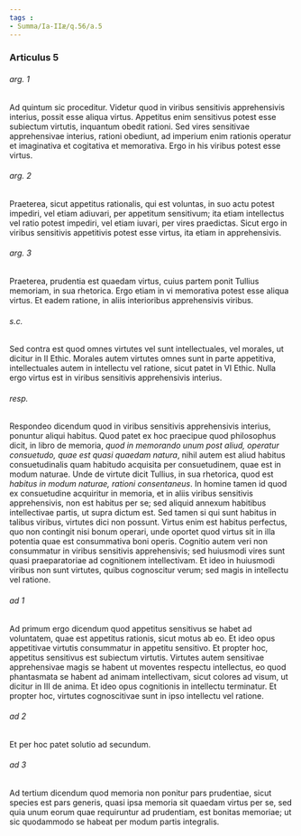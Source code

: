 ```yaml
---
tags : 
- Summa/Ia-IIæ/q.56/a.5
---
```


### Articulus 5

###### arg. 1
Ad quintum sic proceditur. Videtur quod in viribus sensitivis apprehensivis interius, possit esse aliqua virtus. Appetitus enim sensitivus potest esse subiectum virtutis, inquantum obedit rationi. Sed vires sensitivae apprehensivae interius, rationi obediunt, ad imperium enim rationis operatur et imaginativa et cogitativa et memorativa. Ergo in his viribus potest esse virtus.

###### arg. 2
Praeterea, sicut appetitus rationalis, qui est voluntas, in suo actu potest impediri, vel etiam adiuvari, per appetitum sensitivum; ita etiam intellectus vel ratio potest impediri, vel etiam iuvari, per vires praedictas. Sicut ergo in viribus sensitivis appetitivis potest esse virtus, ita etiam in apprehensivis.

###### arg. 3
Praeterea, prudentia est quaedam virtus, cuius partem ponit Tullius memoriam, in sua rhetorica. Ergo etiam in vi memorativa potest esse aliqua virtus. Et eadem ratione, in aliis interioribus apprehensivis viribus.

###### s.c.
Sed contra est quod omnes virtutes vel sunt intellectuales, vel morales, ut dicitur in II Ethic. Morales autem virtutes omnes sunt in parte appetitiva, intellectuales autem in intellectu vel ratione, sicut patet in VI Ethic. Nulla ergo virtus est in viribus sensitivis apprehensivis interius.

###### resp.
Respondeo dicendum quod in viribus sensitivis apprehensivis interius, ponuntur aliqui habitus. Quod patet ex hoc praecipue quod philosophus dicit, in libro de memoria, *quod in memorando unum post aliud, operatur consuetudo, quae est quasi quaedam natura*, nihil autem est aliud habitus consuetudinalis quam habitudo acquisita per consuetudinem, quae est in modum naturae. Unde de virtute dicit Tullius, in sua rhetorica, quod est *habitus in modum naturae, rationi consentaneus*. In homine tamen id quod ex consuetudine acquiritur in memoria, et in aliis viribus sensitivis apprehensivis, non est habitus per se; sed aliquid annexum habitibus intellectivae partis, ut supra dictum est. Sed tamen si qui sunt habitus in talibus viribus, virtutes dici non possunt. Virtus enim est habitus perfectus, quo non contingit nisi bonum operari, unde oportet quod virtus sit in illa potentia quae est consummativa boni operis. Cognitio autem veri non consummatur in viribus sensitivis apprehensivis; sed huiusmodi vires sunt quasi praeparatoriae ad cognitionem intellectivam. Et ideo in huiusmodi viribus non sunt virtutes, quibus cognoscitur verum; sed magis in intellectu vel ratione.

###### ad 1
Ad primum ergo dicendum quod appetitus sensitivus se habet ad voluntatem, quae est appetitus rationis, sicut motus ab eo. Et ideo opus appetitivae virtutis consummatur in appetitu sensitivo. Et propter hoc, appetitus sensitivus est subiectum virtutis. Virtutes autem sensitivae apprehensivae magis se habent ut moventes respectu intellectus, eo quod phantasmata se habent ad animam intellectivam, sicut colores ad visum, ut dicitur in III de anima. Et ideo opus cognitionis in intellectu terminatur. Et propter hoc, virtutes cognoscitivae sunt in ipso intellectu vel ratione.

###### ad 2
Et per hoc patet solutio ad secundum.

###### ad 3
Ad tertium dicendum quod memoria non ponitur pars prudentiae, sicut species est pars generis, quasi ipsa memoria sit quaedam virtus per se, sed quia unum eorum quae requiruntur ad prudentiam, est bonitas memoriae; ut sic quodammodo se habeat per modum partis integralis.

